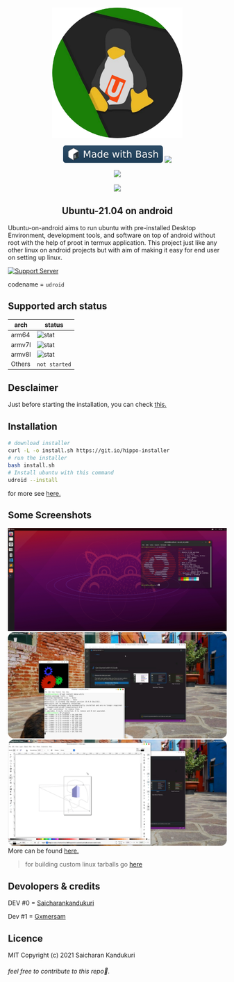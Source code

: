 <p align="Center">
<img src=".github/assets/udroid_logo.png" height="300" >
</p>
<p align="Center">
<img src=".github/assets/badge-bash.svg">
<img src="https://badges.frapsoft.com/os/v1/open-source.svg?v=103">
</p>

<p align="Center">
<img src="https://www.codefactor.io/repository/github/randomcoderorg/ubuntu-on-android/badge">
</p>

<p href="https://visitorbadge.io/status?path=https%3A%2F%2Fgithub.com%2FRandomCoderOrg%2Fubuntu-on-android" align=center><img src="https://api.visitorbadge.io/api/visitors?path=https%3A%2F%2Fgithub.com%2FRandomCoderOrg%2Fubuntu-on-android&label=🥳VISITORS&labelColor=%23ffff00&countColor=%23263759" /><p>


<!-- ![Banner Image](.github/assets/banner.jpg "A Image on Ubuntu-on-android running mate desktop on smartphone") -->

<h2 align="Center">Ubuntu-21.04 on android</h2>
Ubuntu-on-android aims to run ubuntu with pre-installed Desktop Environment, development tools, and software on top of android without root with the help of proot in termux application. This project just like any other linux on android projects but with aim of making it easy for end user on setting up linux.

[![Support Server](https://img.shields.io/discord/892727774828199976?color=blue&label=join%20%23udroid&logo=discord&logoColor=white&style=for-the-badge)](https://discord.gg/h7wZ9BfbU9)



codename = `udroid`



## Supported arch status
| arch  | status |
|------ |--------|
| arm64 | ![stat](https://img.shields.io/badge/-installable-brightgreen) |
| armv7l | ![stat](https://img.shields.io/badge/-installable-brightgreen) |
| armv8l | ![stat](https://img.shields.io/badge/-partially%20supported-orange) |
| Others | `not started` |

## Desclaimer
Just before starting the installation, you can check [this.](md/desclaimer.md)

## Installation

```bash
# download installer
curl -L -o install.sh https://git.io/hippo-installer
# run the installer
bash install.sh
# Install ubuntu with this command
udroid --install
```

for more see [here.](md/installation.md)

## Some Screenshots

![image](.github/assets/IMG_20211014_084106.jpg)
![image](.github/assets/four.png)
![image](.github/assets/three.png)
More can be found [here.](md/showcase.md)

> for building custom linux tarballs go [here](https://github.com/RandomCoderOrg/fs-cook)

## Devolopers & credits

DEV #0 = [Saicharankandukuri](https://github.com/SaicharanKandukuri)

Dev #1 = [Gxmersam](https://github.com/GxmerSam)

## Licence
MIT
Copyright (c) 2021 Saicharan Kandukuri

###### feel free to contribute to this repo🤍.
